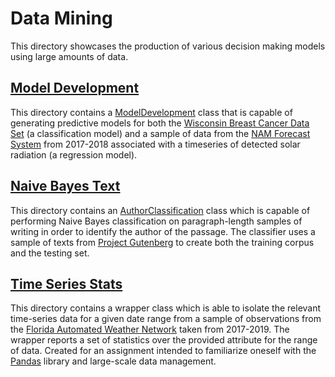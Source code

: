 # Data Mining
This directory showcases the production of various decision making models using large amounts of data.

## [Model Development](ModelDevelopment/)
This directory contains a [ModelDevelopment](ModelDevelopment/ModelDevelopment.py) class that is capable of generating predictive models for both the [Wisconsin Breast Cancer Data Set][1] (a classification model) and a sample of data from the [NAM Forecast System][2] from 2017-2018 associated with a timeseries of detected solar radiation (a regression model).

## [Naive Bayes Text](NaiveBayesText/)
This directory contains an [AuthorClassification](NaiveBayesText/AuthorClassification.py) class which is capable of performing Naive Bayes classification on paragraph-length samples of writing in order to identify the author of the passage. The classifier uses a sample of texts from [Project Gutenberg][3] to create both the training corpus and the testing set. 

## [Time Series Stats](TimeSeriesStats/)
This directory contains a wrapper class which is able to isolate the relevant time-series data for a given date range from a sample of observations from the [Florida Automated Weather Network][4] taken from 2017-2019. The wrapper reports a set of statistics over the provided attribute for the range of data. Created for an assignment intended to familiarize oneself with the [Pandas][5] library and large-scale data management. 





[1]: https://archive.ics.uci.edu/ml/datasets/Breast+Cancer+Wisconsin+(Diagnostic)
[2]: https://www.ncdc.noaa.gov/data-access/model-data/model-datasets/north-american-mesoscale-forecast-system-nam
[3]: https://www.gutenberg.org/
[4]: https://fawn.ifas.ufl.edu/data/
[5]: https://pandas.pydata.org/
